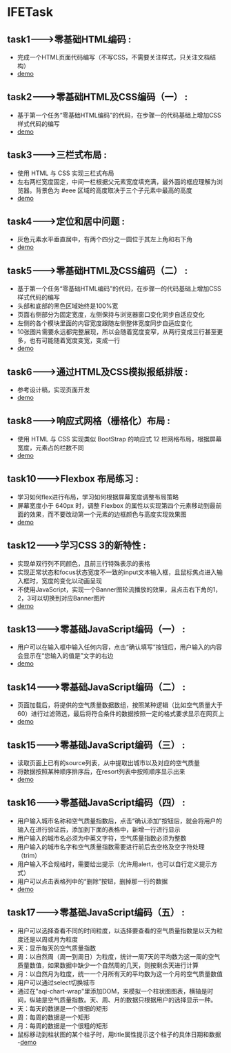 # IFETask

## task1--->零基础HTML编码 : 
- 完成一个HTML页面代码编写（不写CSS，不需要关注样式，只关注文档结构）
- [demo](http://mrkylinzhou.github.io/IFETask/task01/index.html "demo")

## task2--->零基础HTML及CSS编码（一） : 
- 基于第一个任务“零基础HTML编码”的代码，在步骤一的代码基础上增加CSS样式代码的编写
- [demo](http://mrkylinzhou.github.io/IFETask/task02/index.html "demo")

## task3--->三栏式布局 : 
- 使用 HTML 与 CSS 实现三栏式布局
- 左右两栏宽度固定，中间一栏根据父元素宽度填充满，最外面的框应理解为浏览器。背景色为 #eee 区域的高度取决于三个子元素中最高的高度
- [demo](http://mrkylinzhou.github.io/IFETask/task03/index.html "demo")

## task4--->定位和居中问题 :
- 灰色元素水平垂直居中，有两个四分之一圆位于其左上角和右下角
- [demo](http://mrkylinzhou.github.io/IFETask/task04/index.html "demo")

## task5--->零基础HTML及CSS编码（二） :
- 基于第一个任务“零基础HTML编码”的代码，在步骤一的代码基础上增加CSS样式代码的编写
- 头部和底部的黑色区域始终是100%宽
- 页面右侧部分为固定宽度，左侧保持与浏览器窗口变化同步自适应变化
- 左侧的各个模块里面的内容宽度跟随左侧整体宽度同步自适应变化
- 10张图片需要永远都完整展现，所以会随着宽度变窄，从两行变成三行甚至更多，也有可能随着宽度变宽，变成一行
- [demo](http://mrkylinzhou.github.io/IFETask/task05/index.html "demo")

## task6--->通过HTML及CSS模拟报纸排版 :
- 参考设计稿，实现页面开发
- [demo](http://mrkylinzhou.github.io/IFETask/task06/index.html "demo")

## task8--->响应式网格（栅格化）布局 :
- 使用 HTML 与 CSS 实现类似 BootStrap 的响应式 12 栏网格布局，根据屏幕宽度，元素占的栏数不同
- [demo](http://mrkylinzhou.github.io/IFETask/task08/index.html "demo") 

## task10--->Flexbox 布局练习 :
- 学习如何flex进行布局，学习如何根据屏幕宽度调整布局策略
- 屏幕宽度小于 640px 时，调整 Flexbox 的属性以实现第四个元素移动到最前面的效果，而不要改动第一个元素的边框颜色与高度实现效果图
- [demo](http://mrkylinzhou.github.io/IFETask/task10/index.html "demo") 

## task12--->学习CSS 3的新特性 :
- 实现单双行列不同颜色，且前三行特殊表示的表格
- 实现正常状态和focus状态宽度不一致的input文本输入框，且鼠标焦点进入输入框时，宽度的变化以动画呈现
- 不使用JavaScript，实现一个Banner图轮流播放的效果，且点击右下角的1，2，3可以切换到对应Banner图片
- [demo](http://mrkylinzhou.github.io/IFETask/task12/index.html "demo") 

## task13--->零基础JavaScript编码（一） :
- 用户可以在输入框中输入任何内容，点击“确认填写”按钮后，用户输入的内容会显示在“您输入的值是”文字的右边
- [demo](http://mrkylinzhou.github.io/IFETask/task13/index.html "demo") 

## task14--->零基础JavaScript编码（二） :
- 页面加载后，将提供的空气质量数据数组，按照某种逻辑（比如空气质量大于60）进行过滤筛选，最后将符合条件的数据按照一定的格式要求显示在网页上
- [demo](http://mrkylinzhou.github.io/IFETask/task14/index.html "demo") 

## task15--->零基础JavaScript编码（三） :
- 读取页面上已有的source列表，从中提取出城市以及对应的空气质量
- 将数据按照某种顺序排序后，在resort列表中按照顺序显示出来
- [demo](http://mrkylinzhou.github.io/IFETask/task15/index.html "demo") 

## task16--->零基础JavaScript编码（四） :
- 用户输入城市名称和空气质量指数后，点击“确认添加”按钮后，就会将用户的输入在进行验证后，添加到下面的表格中，新增一行进行显示
- 用户输入的城市名必须为中英文字符，空气质量指数必须为整数
- 用户输入的城市名字和空气质量指数需要进行前后去空格及空字符处理（trim）
- 用户输入不合规格时，需要给出提示（允许用alert，也可以自行定义提示方式）
- 用户可以点击表格列中的“删除”按钮，删掉那一行的数据
- [demo](http://mrkylinzhou.github.io/IFETask/task16/index.html "demo") 

## task17--->零基础JavaScript编码（五） :
- 用户可以选择查看不同的时间粒度，以选择要查看的空气质量指数是以天为粒度还是以周或月为粒度
- 天：显示每天的空气质量指数
- 周：以自然周（周一到周日）为粒度，统计一周7天的平均数为这一周的空气质量数值，如果数据中缺少一个自然周的几天，则按剩余天进行计算
- 月：以自然月为粒度，统一一个月所有天的平均数为这一个月的空气质量数值
- 用户可以通过select切换城市
- 通过在"aqi-chart-wrap"里添加DOM，来模拟一个柱状图图表，横轴是时间，纵轴是空气质量指数。天、周、月的数据只根据用户的选择显示一种。
- 天：每天的数据是一个很细的矩形
- 周：每周的数据是一个矩形
- 月：每周的数据是一个很粗的矩形
- 鼠标移动到柱状图的某个柱子时，用title属性提示这个柱子的具体日期和数据
-[demo](http://mrkylinzhou.github.io/IFETask/task17/index.html "demo") 
